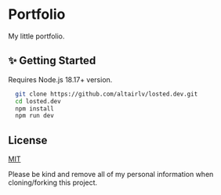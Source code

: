 
# Portfolio
My little portfolio.
## ✨ Getting Started

Requires Node.js 18.17+ version.

```bash
  git clone https://github.com/altairlv/losted.dev.git
  cd losted.dev
  npm install
  npm run dev
```

## License
[MIT](LICENSE)

Please be kind and remove all of my personal information when cloning/forking this project.

